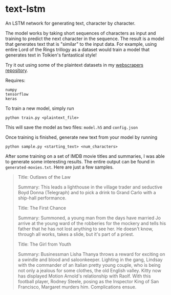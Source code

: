 # text-lstm

An LSTM network for generating text, character by character.

The model works by taking short sequences of characters as input and training to predict the next character in the sequence.
The result is a model that generates text that is "similar" to the input data.
For example, using entire Lord of the Rings trillogy as a dataset would train a model that generates text in Tolkien's fantastical style!

Try it out using some of the plaintext datasets in my [webscrapers repository](https://github.com/opcecco/webscrapers).

Requires:

```
numpy
tensorflow
keras
```

To train a new model, simply run

`python train.py <plaintext_file>`

This will save the model as two files: `model.h5` and `config.json`

Once training is finished, generate new text from your model by running

`python sample.py <starting_text> <num_characters>`

After some training on a set of IMDB movie titles and summaries, I was able to generate some interesting results.
The entire output can be found in `generated-movies.txt`. Here are just a few samples.

>Title: Outlaws of the Law
>
>Summary: This leads a lighthouse in the village trader and seductive Boyd Donna (Telegraph) and to pick a drink to Grand Carlo with a ship-hall performance.
>
>
>Title: The First Chance
>
>Summary: Summoned, a young man from the days have married Jo arrive at the young ward of the robberies for the mockery and tells his father that he has not lost anything to see her. He doesn't know, through all works, takes a slide, but it's part of a priest.
>
>
>Title: The Girl from Youth
>
>Summary: Businessman Lisha Thanya throws a reward for exciting on a swindle and blood and saloonkeeper. Lighting in the gang, Lindsay with the commander of an Italian pretty young couple, who is being not only a jealous for some clothes, the old English valley. Kitty now has displayed Motion Arnold's relationship with Raolf. With this football player, Rodney Steele, posing as the Inspector King of San Francisco, Margaret murders him. Complications ensue.
